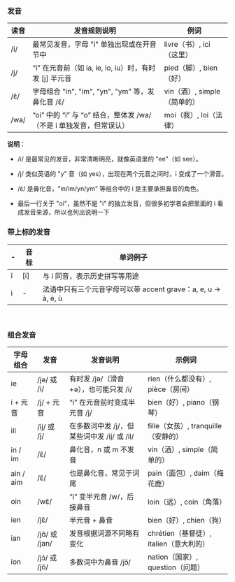 ### 发音

| 读音   | 发音规则说明  | 例词  |
|--------|------------|-------|
| /i/  | 最常见发音，字母 "i" 单独出现或在开音节中                | livre（书）, ici（这里） |
| /j/  | “i” 在元音前（如 ia, ie, io, iu）时，有时发 [j] 半元音    | pied（脚）, bien（好） |
| /ɛ̃/  | 字母组合 "in", "im", "yn", "ym" 等，发鼻化音 /ɛ̃/ | vin（酒）, simple（简单的） |
| /wa/  | “oi” 中的 “i” 与 “o” 结合，整体发 /wa/（不是 i 单独发音，但常误认）| moi（我）, loi（法律） |

**说明**：
- /i/ 是最常见的发音，非常清晰明亮，就像英语里的 "ee"（如 see）。

- /j/ 类似英语的 "y" 音（如 yes），出现在两个元音之间时，i 变成了一个滑音。

- /ɛ̃/ 是鼻化音，"in/im/yn/ym" 等组合中的 i 是主要承担鼻音的角色。

- 最后一行关于 "oi"，虽然不是 "i" 的独立发音，但很多初学者会把里面的 i 看成发音来源，所以也列出说明一下


### 带上标的发音

| - | 音标 | 单词例子
| - | - | -
| î  | [i]  | 与 i 同音，表示历史拼写等用途|
| ì  | - |  法语中只有三个元音字母可以带 accent grave：a, e, u → à, è, ù


&nbsp;

### 组合发音

| 字母组合 | 发音    | 发音说明    | 示例词 |
|-------|-------|-------|--------|
| ie        | /jə/ 或 /i/| 有时发 /jə/（滑音+ə），也可能只发 /i/  | rien（什么都没有）, pièce（房间） |
| i + 元音  | /j/ + 元音 | “i” 在元音前时变成半元音 /j/   | bien（好）, piano（钢琴） |
| ill  | /ij/ 或 /j/| 在多数词中发 /j/，但某些词中发 /ij/ 或 /il/   | fille（女孩）, tranquille（安静的） |
| in / im   | /ɛ̃/  | 鼻化音，n 或 m 不发音  | vin（酒）, simple（简单的） |
| ain / aim | /ɛ̃/   | 也是鼻化音，常见于词尾   | pain（面包）, daim（梅花鹿） |
| oin  | /wɛ̃/  | “i” 变半元音 /w/，后接鼻音  | loin（远）, coin（角落） |
| ien  | /jɛ̃/  | 半元音 + 鼻音 | bien（好）, chien（狗） |
| ian  | /jɑ̃/ 或 /jan/| 发音根据词源不同略有变化 | chrétien（基督徒）, italien（意大利的） |
| ion  | /jɔ̃/ 或 /jõ/| 多数词中为鼻音 /jɔ̃/ | nation（国家）, question（问题） |


